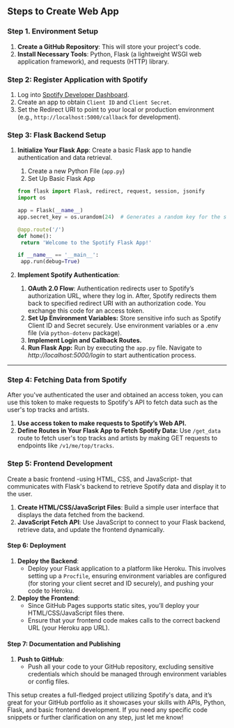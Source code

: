 ## Steps to Create Web App

### Step 1. Environment Setup
1. **Create a GitHub Repository**: This will store your project's code.
2. **Install Necessary Tools**: Python, Flask (a lightweight WSGI web application framework), and requests (HTTP) library.



### Step 2: Register Application with Spotify
1. Log into [Spotify Developer Dashboard](https://developer.spotify.com/dashboard/).
2. Create an app to obtain `Client ID` and `Client Secret`.
3. Set the Redirect URI to point to your local or production environment (e.g., `http://localhost:5000/callback` for development).



### Step 3: Flask Backend Setup
1. **Initialize Your Flask App**: Create a basic Flask app to handle authentication and data retrieval.
   1. Create a new Python File (`app.py`)
   2. Set Up Basic Flask App

   ```python
   from flask import Flask, redirect, request, session, jsonify
   import os

   app = Flask(__name__)
   app.secret_key = os.urandom(24)  # Generates a random key for the session

   @app.route('/')
   def home():
    return 'Welcome to the Spotify Flask App!'

   if __name__ == '__main__':
    app.run(debug=True)
   ```

2. **Implement Spotify Authentication**: 
   1. **OAuth 2.0 Flow**: Authentication redirects user to Spotify’s authorization URL, where they log in. After, Spotify redirects them back to specified redirect URI with an authorization code. You exchange this code for an access token.
   2. **Set Up Environment Variables:** Store sensitive info such as Spotify Client ID and Secret securely. Use environment variables or a .env file (via `python-dotenv` package).
   3. **Implement Login and Callback Routes.**
   4. **Run Flask App:** Run by executing the `app.py` file. Navigate to *http://localhost:5000/login* to start authentication process.


----

### Step 4: Fetching Data from Spotify
After you've authenticated the user and obtained an access token, you can use this token to make requests to Spotify's API to fetch data such as the user's top tracks and artists.
1. **Use access token to make requests to Spotify’s Web API.**
2. **Define Routes in Your Flask App to Fetch Spotify Data:** Use `/get_data` route to fetch user's top tracks and artists by making GET requests to endpoints like `/v1/me/top/tracks`.


### Step 5: Frontend Development
Create a basic frontend -using HTML, CSS, and JavaScript- that communicates with Flask's backend to retrieve Spotify data and display it to the user.

1. **Create HTML/CSS/JavaScript Files**: Build a simple user interface that displays the data fetched from the backend.
2. **JavaScript Fetch API**: Use JavaScript to connect to your Flask backend, retrieve data, and update the frontend dynamically.

#### Step 6: Deployment
1. **Deploy the Backend**:
   - Deploy your Flask application to a platform like Heroku. This involves setting up a `Procfile`, ensuring environment variables are configured (for storing your client secret and ID securely), and pushing your code to Heroku.
2. **Deploy the Frontend**:
   - Since GitHub Pages supports static sites, you’ll deploy your HTML/CSS/JavaScript files there.
   - Ensure that your frontend code makes calls to the correct backend URL (your Heroku app URL).

#### Step 7: Documentation and Publishing
1. **Push to GitHub**:
   - Push all your code to your GitHub repository, excluding sensitive credentials which should be managed through environment variables or config files.

This setup creates a full-fledged project utilizing Spotify's data, and it’s great for your GitHub portfolio as it showcases your skills with APIs, Python, Flask, and basic frontend development. If you need any specific code snippets or further clarification on any step, just let me know!

